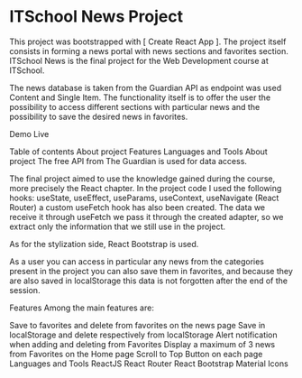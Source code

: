 # ITSchool News Project

This project was bootstrapped with [ Create React App ]. The project itself consists in forming a news portal with news sections and favorites section. ITSchool News is the final project for the Web Development course at ITSchool.

The news database is taken from the Guardian API as endpoint was used Content and Single Item. The functionality itself is to offer the user the possibility to access different sections with particular news and the possibility to save the desired news in favorites.

Demo Live

Table of contents
About project
Features
Languages and Tools
About project
The free API from The Guardian is used for data access.

The final project aimed to use the knowledge gained during the course, more precisely the React chapter. In the project code I used the following hooks: useState, useEffect, useParams, useContext, useNavigate (React Router) a custom useFetch hook has also been created. The data we receive it through useFetch we pass it through the created adapter, so we extract only the information that we still use in the project.

As for the stylization side, React Bootstrap is used.

As a user you can access in particular any news from the categories present in the project you can also save them in favorites, and because they are also saved in localStorage this data is not forgotten after the end of the session.

Features
Among the main features are:

Save to favorites and delete from favorites on the news page
Save in localStorage and delete respectively from localStorage
Alert notification when adding and deleting from Favorites
Display a maximum of 3 news from Favorites on the Home page
Scroll to Top Button on each page
Languages and Tools
ReactJS
React Router
React Bootstrap
Material Icons
